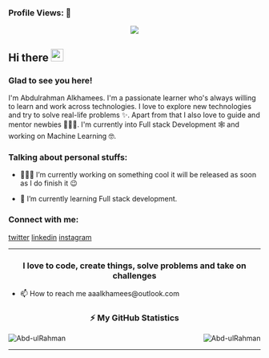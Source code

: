 <!-- visitor counter -->
<h3 align="left">Profile Views: 🧐</h3>
<p align="center"> 
  <img src="https://profile-counter.glitch.me/Abd-ulRahman/count.svg" />
</p>

<!-- welcome message -->
<h2>Hi there <img src="https://media.giphy.com/media/hvRJCLFzcasrR4ia7z/giphy.gif" width="25px"></h2>

<h3>Glad to see you here!</h3>

<!-- About me -->
<p>
I'm Abdulrahman Alkhamees. I'm a passionate learner who's always willing to learn and work across technologies. I love to explore new technologies and try to solve real-life problems ✨. Apart from that I also love to guide and mentor newbies 👨🏻‍💻. I'm currently into Full stack Development 🕸️ and working on Machine Learning 🤓.
</p>

<!-- Personal Stuffs -->
<h3> Talking about personal stuffs:</h3>

- 👨🏽‍💻 I’m currently working on something cool it will be released as soon as I do finish it 😉

- 🌱 I’m currently learning Full stack development.

<!-- Connect with me -->
<h3 align="left">Connect with me:</h3>
<p align="left">

<a href="https://twitter.com/Alkhamees_1970"/>twitter</a>
<a href="https://linkedin.com/in/abdulrahman-alkhamees-83675320a"/>linkedin</a>
<a href="https://instagram.com/abdulrahman.alkhamees"/>instagram</a>
</p>

<!-- GITHUB STATS -->

<hr>
<h3 align="center">I love to code, create things, solve problems and take on challenges</h3>
  <ul>
    <li>📫 How to reach me <a href="mailto:aaalkhamees@outlook.com"></a>aaalkhamees@outlook.com</li>
  </ul>
<div style="display: block;">
<p>
  <h3 align="center"><b>⚡ My GitHub Statistics</b></h3>
<p>
    <a align="left">
      <p><img align="left" 
  src="https://github-readme-stats.vercel.app/api/top-langs?username=Abd-ulRahman&show_icons=true&theme=dark&locale=en&hide=jupyter%20notebook,lex,&langs_count=8" alt="Abd-ulRahman" /></p></a>
    <a align="right"><p>&nbsp;<img align="right" src="https://github-readme-stats.vercel.app/api?username=Abd-ulRahman&show_icons=true&theme=dark&locale=en" alt="Abd-ulRahman" /></p></a>  
  </p>
</p>
</div>
<hr>
<br>
<!---
Abd-ulRahman/Abd-ulRahman is a ✨ special ✨ repository because its `README.md` (this file) appears on your GitHub profile.
You can click the Preview link to take a look at your changes.
--->

